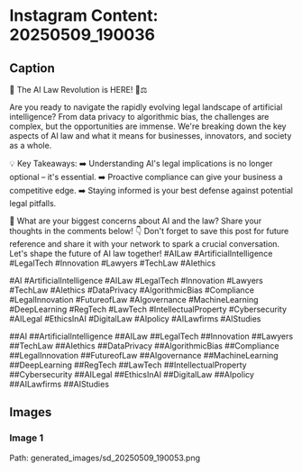 # Instagram Content: 20250509_190036

## Caption

🤯 The AI Law Revolution is HERE! 🤖⚖️

Are you ready to navigate the rapidly evolving legal landscape of artificial intelligence? From data privacy to algorithmic bias, the challenges are complex, but the opportunities are immense. We're breaking down the key aspects of AI law and what it means for businesses, innovators, and society as a whole.

💡 Key Takeaways:
➡️ Understanding AI's legal implications is no longer optional – it's essential.
➡️ Proactive compliance can give your business a competitive edge.
➡️ Staying informed is your best defense against potential legal pitfalls.

🤔 What are your biggest concerns about AI and the law? Share your thoughts in the comments below! 👇 Don't forget to save this post for future reference and share it with your network to spark a crucial conversation. Let's shape the future of AI law together! #AILaw #ArtificialIntelligence #LegalTech #Innovation #Lawyers #TechLaw #AIethics

#AI #ArtificialIntelligence #AILaw #LegalTech #Innovation #Lawyers #TechLaw #AIethics #DataPrivacy #AlgorithmicBias #Compliance #LegalInnovation #FutureofLaw #AIgovernance #MachineLearning #DeepLearning #RegTech #LawTech #IntellectualProperty #Cybersecurity #AILegal #EthicsInAI #DigitalLaw #AIpolicy #AILawfirms #AIStudies

##AI ##ArtificialIntelligence ##AILaw ##LegalTech ##Innovation ##Lawyers ##TechLaw ##AIethics ##DataPrivacy ##AlgorithmicBias ##Compliance ##LegalInnovation ##FutureofLaw ##AIgovernance ##MachineLearning ##DeepLearning ##RegTech ##LawTech ##IntellectualProperty ##Cybersecurity ##AILegal ##EthicsInAI ##DigitalLaw ##AIpolicy ##AILawfirms ##AIStudies

## Images

### Image 1

Path: generated_images/sd_20250509_190053.png

